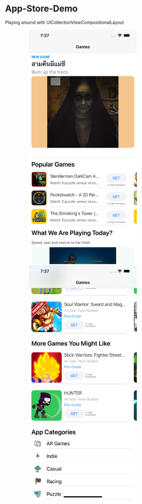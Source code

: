 # App-Store-Demo

<p>Playing around with UICollectionViewCompositionalLayout</p>
<p align="center">
  <img src="./img_1.png" width="350" title="Screen 1" alt="Screen 1">
  <img src="./img_2.png" width="350" alt="Screen 2" title="Screen 2">
</p>
